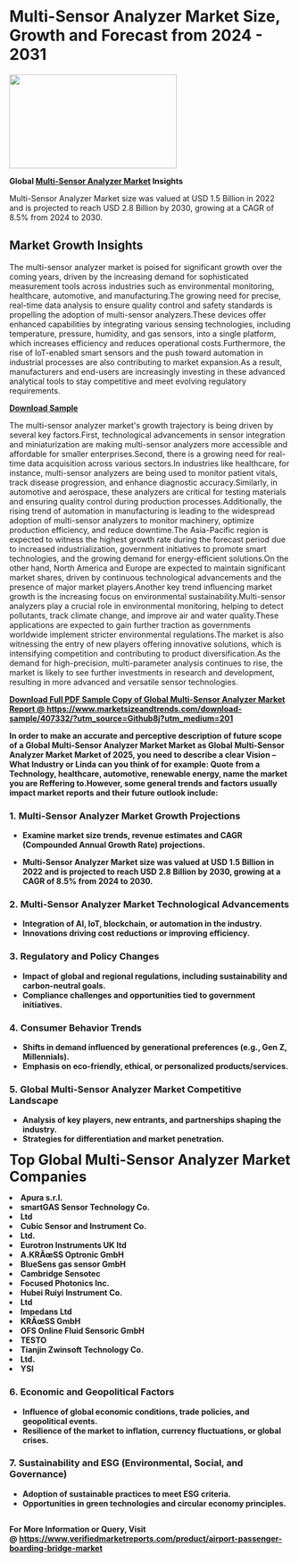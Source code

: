 <H1>Multi-Sensor Analyzer Market Size, Growth and Forecast from 2024 - 2031</H1><img class="aligncenter size-medium wp-image-584254" src="https://thirdeyenews.in/wp-content/uploads/2024/09/Global-Market-Research-300x168.jpeg" alt="" width="300" height="168" /><p><strong>Global&nbsp;<a href="https://www.marketsizeandtrends.com/download-sample/407332/?utm_source=Github8j?utm_medium=201">Multi-Sensor Analyzer Market</a> Insights</strong></p><p>Multi-Sensor Analyzer Market size was valued at USD 1.5 Billion in 2022 and is projected to reach USD 2.8 Billion by 2030, growing at a CAGR of 8.5% from 2024 to 2030.</p><p><h2>Market Growth Insights</h2> <p>The multi-sensor analyzer market is poised for significant growth over the coming years, driven by the increasing demand for sophisticated measurement tools across industries such as environmental monitoring, healthcare, automotive, and manufacturing.The growing need for precise, real-time data analysis to ensure quality control and safety standards is propelling the adoption of multi-sensor analyzers.These devices offer enhanced capabilities by integrating various sensing technologies, including temperature, pressure, humidity, and gas sensors, into a single platform, which increases efficiency and reduces operational costs.Furthermore, the rise of IoT-enabled smart sensors and the push toward automation in industrial processes are also contributing to market expansion.As a result, manufacturers and end-users are increasingly investing in these advanced analytical tools to stay competitive and meet evolving regulatory requirements.</p> <p><strong><a href="sample-download-link">Download Sample</a></strong></p> <p>The multi-sensor analyzer market's growth trajectory is being driven by several key factors.First, technological advancements in sensor integration and miniaturization are making multi-sensor analyzers more accessible and affordable for smaller enterprises.Second, there is a growing need for real-time data acquisition across various sectors.In industries like healthcare, for instance, multi-sensor analyzers are being used to monitor patient vitals, track disease progression, and enhance diagnostic accuracy.Similarly, in automotive and aerospace, these analyzers are critical for testing materials and ensuring quality control during production processes.Additionally, the rising trend of automation in manufacturing is leading to the widespread adoption of multi-sensor analyzers to monitor machinery, optimize production efficiency, and reduce downtime.The Asia-Pacific region is expected to witness the highest growth rate during the forecast period due to increased industrialization, government initiatives to promote smart technologies, and the growing demand for energy-efficient solutions.On the other hand, North America and Europe are expected to maintain significant market shares, driven by continuous technological advancements and the presence of major market players.Another key trend influencing market growth is the increasing focus on environmental sustainability.Multi-sensor analyzers play a crucial role in environmental monitoring, helping to detect pollutants, track climate change, and improve air and water quality.These applications are expected to gain further traction as governments worldwide implement stricter environmental regulations.The market is also witnessing the entry of new players offering innovative solutions, which is intensifying competition and contributing to product diversification.As the demand for high-precision, multi-parameter analysis continues to rise, the market is likely to see further investments in research and development, resulting in more advanced and versatile sensor technologies.<p><strong><a href="more-information-link"></p><p><span class=""><strong>Download Full PDF Sample Copy of Global Multi-Sensor Analyzer Market Report</strong> @ <a href="https://www.marketsizeandtrends.com/download-sample/407332/?utm_source=Github8j?utm_medium=201" target="_blank">https://www.marketsizeandtrends.com/download-sample/407332/?utm_source=Github8j?utm_medium=201</a></span></p><p>In order to make an accurate and perceptive description of future scope of a Global&nbsp;Multi-Sensor Analyzer Market Market as Global&nbsp;Multi-Sensor Analyzer Market Market of 2025, you need to describe a clear Vision &ndash; What Industry or Linda can you think of for example: Quote from a Technology, healthcare, automotive, renewable energy, name the market you are Reffering to.However, some general trends and factors usually impact market reports and their future outlook include:</p><h3>1.&nbsp;<strong>Multi-Sensor Analyzer Market Growth Projections</strong></h3><ul><li>Examine market size trends, revenue estimates and CAGR (Compounded Annual Growth Rate) projections.</li><li><p>Multi-Sensor Analyzer Market size was valued at USD 1.5 Billion in 2022 and is projected to reach USD 2.8 Billion by 2030, growing at a CAGR of 8.5% from 2024 to 2030.</p></li></ul><h3>2.&nbsp;<strong>Multi-Sensor Analyzer Market Technological Advancements</strong></h3><ul><li>Integration of AI, IoT, blockchain, or automation in the industry.</li><li>Innovations driving cost reductions or improving efficiency.</li></ul><h3>3.&nbsp;<strong>Regulatory and Policy Changes</strong></h3><ul><li>Impact of global and regional regulations, including sustainability and carbon-neutral goals.</li><li>Compliance challenges and opportunities tied to government initiatives.</li></ul><h3>4.&nbsp;<strong>Consumer Behavior Trends</strong></h3><ul><li>Shifts in demand influenced by generational preferences (e.g., Gen Z, Millennials).</li><li>Emphasis on eco-friendly, ethical, or personalized products/services.</li></ul><h3>5.&nbsp;<strong>Global Multi-Sensor Analyzer Market Competitive Landscape</strong></h3><ul><li>Analysis of key players, new entrants, and partnerships shaping the industry.</li><li>Strategies for differentiation and market penetration.</li></ul><p data-pm-slice="1 1 []"><span style="color: inherit; font-family: inherit; font-size: 25px;">Top Global Multi-Sensor Analyzer Market Companies</span></p><div class="" data-test-id=""><p><li>Apura s.r.l.</li><li> smartGAS Sensor Technology Co.</li><li>Ltd</li><li> Cubic Sensor and Instrument Co.</li><li>Ltd.</li><li> Eurotron Instruments UK ltd</li><li> A.KRÃœSS Optronic GmbH</li><li> BlueSens gas sensor GmbH</li><li> Cambridge Sensotec</li><li> Focused Photonics Inc.</li><li> Hubei Ruiyi Instrument Co.</li><li> Ltd</li><li> Impedans Ltd</li><li> KRÃœSS GmbH</li><li> OFS Online Fluid Sensoric GmbH</li><li> TESTO</li><li> Tianjin Zwinsoft Technology Co.</li><li>Ltd.</li><li> YSI</li></p></div><h3>6.&nbsp;<strong>Economic and Geopolitical Factors</strong></h3><ul><li>Influence of global economic conditions, trade policies, and geopolitical events.</li><li>Resilience of the market to inflation, currency fluctuations, or global crises.</li></ul><h3>7.&nbsp;<strong>Sustainability and ESG (Environmental, Social, and Governance)</strong></h3><ul><li>Adoption of sustainable practices to meet ESG criteria.</li><li>Opportunities in green technologies and circular economy principles.</li></ul><h2><strong style="font-size: 14px;">For More Information or Query, Visit @&nbsp;</strong><a style="background-color: #ffffff; font-size: 14px;" href="https://www.marketsizeandtrends.com/report/multi-sensor-analyzer-market/" target="_blank">https://www.verifiedmarketreports.com/product/airport-passenger-boarding-bridge-market</a></h2>